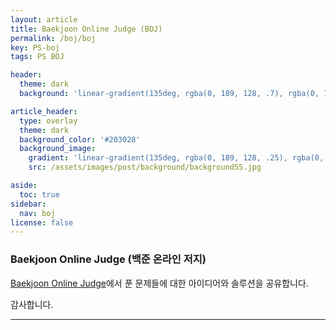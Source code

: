```yaml
---
layout: article
title: Baekjoon Online Judge (BOJ)
permalink: /boj/boj
key: PS-boj
tags: PS BOJ

header:
  theme: dark
  background: 'linear-gradient(135deg, rgba(0, 189, 128, .7), rgba(0, 128, 255, .8))'

article_header:
  type: overlay
  theme: dark
  background_color: '#203028'
  background_image:
    gradient: 'linear-gradient(135deg, rgba(0, 189, 128, .25), rgba(0, 128, 255, .3))'
    src: /assets/images/post/background/background55.jpg

aside:
  toc: true
sidebar:
  nav: boj
license: false
---
```


### Baekjoon Online Judge (백준 온라인 저지)
<!--more-->

[Baekjoon Online Judge](https://boj.kr)에서 푼 문제들에 대한 아이디어와 솔루션을 공유합니다.

감사합니다.

---

